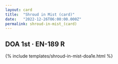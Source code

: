 ```yaml
---
layout: card
title:  "Shroud in Mist (card)"
date:   "2022-12-26T06:00:00.000Z"
permalink: shroud-in-mist_(card)
---
```


## DOA 1st &middot; EN-189 R

{% include templates/shroud-in-mist-doa1e.html %}
